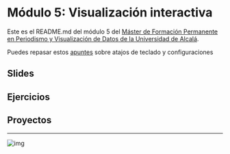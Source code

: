 # Módulo 5: Visualización interactiva


Este es el README.md del módulo 5 del [Máster de Formación
Permanente en Periodismo y Visualización de Datos de la Universidad de
Alcalá](https://mpvd.es).


Puedes repasar estos [apuntes](sesiones/apuntes.md) sobre atajos de teclado y configuraciones


## Slides



## Ejercicios


## Proyectos



---

![img](./img/logo.svg)

